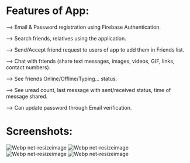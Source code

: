 # Features of App:
--> Email & Password registration using Firebase Authentication.

--> Search friends, relatives using the application.

--> Send/Accept friend request to users of app to add them in Friends list.

--> Chat with friends (share text messages, images, videos, GIF, links, contact numbers).

--> See friends Online/Offline/Typing... status.

--> See uread count, last message with sent/received status, time of message shared.

--> Can update password through Email verification.

# Screenshots:
![Webp net-resizeimage](https://user-images.githubusercontent.com/48565759/103351923-bbd3c800-4aca-11eb-982d-fa0f965704c0.png)
![Webp net-resizeimage](https://user-images.githubusercontent.com/48565759/103352150-69df7200-4acb-11eb-98f5-83c140b2a00f.png)
![Webp net-resizeimage](https://user-images.githubusercontent.com/48565759/103352032-19681480-4acb-11eb-8290-c5cc09275002.png)
![Webp net-resizeimage](https://user-images.githubusercontent.com/48565759/103352304-e3776000-4acb-11eb-8bf4-f6e37ee1e8c2.png)
